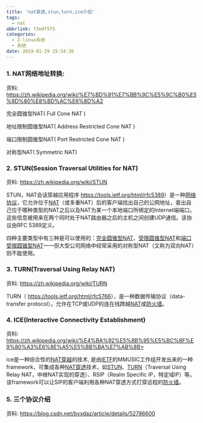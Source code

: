 ```yaml
---
title: 'nat穿透,stun,turn,ice介绍'
tags:
  - nat
abbrlink: f3e0f5f5
categories:
  - 2-linux系统
  - 系统
date: 2019-01-29 15:54:16
---
```


### 1. NAT网络地址转换:  

资料: https://zh.wikipedia.org/wiki/%E7%BD%91%E7%BB%9C%E5%9C%B0%E5%9D%80%E8%BD%AC%E6%8D%A2



完全圆锥型NAT( Full Cone NAT )

地址限制圆锥型NAT( Address Restricted Cone NAT )

端口限制圆锥型NAT( Port Restricted Cone NAT ) 

对称型NAT( Symmetric NAT)

<!-- more -->

### 2. STUN(Session Traversal Utilities for NAT)

资料: <https://zh.wikipedia.org/wiki/STUN>



STUN，NAT会话穿越应用程序 <https://tools.ietf.org/html/rfc5389>）是一种[网络协议](https://zh.wikipedia.org/wiki/%E7%BD%91%E7%BB%9C%E5%8D%8F%E8%AE%AE)，它允许位于[NAT](https://zh.wikipedia.org/wiki/%E7%BD%91%E7%BB%9C%E5%9C%B0%E5%9D%80%E8%BD%AC%E6%8D%A2)（或多重NAT）后的客户端找出自己的公网地址，查出自己位于哪种类型的NAT之后以及NAT为某一个本地端口所绑定的Internet端端口。这些信息被用来在两个同时处于NAT路由器之后的主机之间创建UDP通信。该协议由RFC 5389定义。

四种主要类型中有三种是可以使用的：[完全圆锥型NAT](https://zh.wikipedia.org/w/index.php?title=%E5%AE%8C%E5%85%A8%E5%9C%86%E9%94%A5%E5%9E%8BNAT&action=edit&redlink=1)、[受限圆锥型NAT](https://zh.wikipedia.org/w/index.php?title=%E5%8F%97%E9%99%90%E5%9C%86%E9%94%A5%E5%9E%8BNAT&action=edit&redlink=1)和[端口受限圆锥型NAT](https://zh.wikipedia.org/w/index.php?title=%E7%AB%AF%E5%8F%A3%E5%8F%97%E9%99%90%E5%9C%86%E9%94%A5%E5%9E%8BNAT&action=edit&redlink=1)——但大型公司网络中经常采用的对称型NAT（又称为双向NAT）则不能使用。



### 3. TURN(Traversal Using Relay NAT)

资料:  <https://zh.wikipedia.org/wiki/TURN>



TURN（ <https://tools.ietf.org/html/rfc5766>），是一种数据传输协议（data-transfer protocol）。允许在TCP或UDP的连在线跨越[NAT](https://zh.wikipedia.org/wiki/NAT)或[防火墙](https://zh.wikipedia.org/wiki/%E9%98%B2%E7%81%AB%E5%A2%99)。



### 4. ICE(Interactive Connectivity Establishment) 

资料: https://zh.wikipedia.org/wiki/%E4%BA%92%E5%8B%95%E5%BC%8F%E9%80%A3%E6%8E%A5%E5%BB%BA%E7%AB%8B>



ice是一种综合性的[NAT穿越](https://zh.wikipedia.org/wiki/NAT%E7%A9%BF%E8%B6%8A)的技术, 是由[IETF](https://zh.wikipedia.org/wiki/IETF)的MMUSIC工作组开发出来的一种framework，可集成各种[NAT穿透](https://zh.wikipedia.org/wiki/NAT%E7%A9%BF%E9%80%8F)技术，如[STUN](https://zh.wikipedia.org/wiki/STUN)、[TURN](https://zh.wikipedia.org/wiki/TURN)（Traversal Using Relay NAT，中继NAT实现的穿透）、RSIP（Realm Specific IP，特定域IP）等。该framework可以让SIP的客户端利用各种NAT穿透方式打穿远程的[防火墙](https://zh.wikipedia.org/wiki/%E9%98%B2%E7%81%AB%E5%A2%99)。



### 5. 三个协议介绍

资料:  <https://blog.csdn.net/byxdaz/article/details/52786600>  
